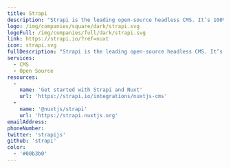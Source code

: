 ```yaml
---
title: Strapi
description: "Strapi is the leading open-source headless CMS. It’s 100% JavaScript, fully customizable and developer-first."
logo: /img/companies/square/dark/strapi.svg
logoFull: /img/companies/full/dark/strapi.svg
link: https://strapi.io/?ref=nuxt
icon: strapi.svg
fullDescription: "Strapi is the leading open-source headless CMS. It’s 100% JavaScript, fully customizable and developer-first."
services:
  - CMS
  - Open Source
resources:
  -
    name: 'Get started with Strapi and Nuxt'
    url: 'https://strapi.io/integrations/nuxtjs-cms'
  -
    name: '@nuxtjs/strapi'
    url: 'https://strapi.nuxtjs.org'
emailAddress:
phoneNumber:
twitter: 'strapijs'
github: 'strapi'
color:
  - '#00b3b0'
---
```

